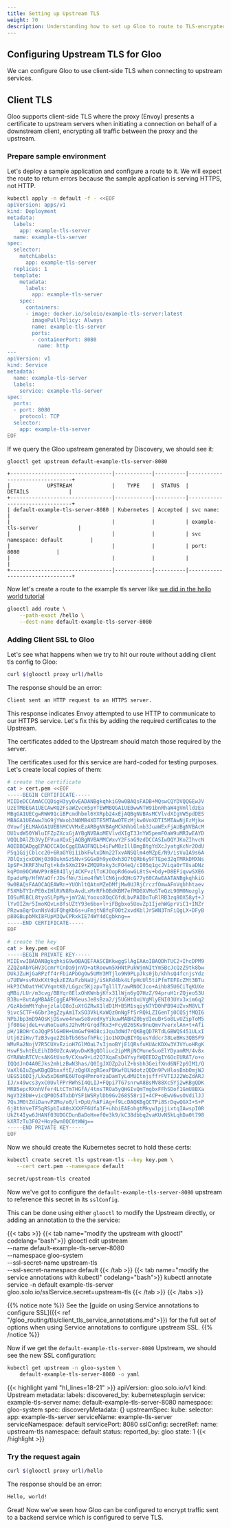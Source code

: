 ```yaml
---
title: Setting up Upstream TLS
weight: 70
description: Understanding how to set up Gloo to route to TLS-encrypted services
---
```


## Configuring Upstream TLS for Gloo

We can configure Gloo to use client-side TLS
when connecting to upstream services.

## Client TLS

Gloo supports client-side TLS where the proxy (Envoy) presents a certificate to upstream servers when initiating a connection on behalf of a downstream client, encrypting all traffic between the proxy and the upstream.

### Prepare sample environment

Let's deploy a sample application and configure a route to it. We will expect the route to return errors because the sample application is serving HTTPS, not HTTP.

```bash
kubectl apply -n default -f - <<EOF
apiVersion: apps/v1
kind: Deployment
metadata:
  labels:
    app: example-tls-server
  name: example-tls-server
spec:
  selector:
    matchLabels:
      app: example-tls-server
  replicas: 1
  template:
    metadata:
      labels:
        app: example-tls-server
    spec:
      containers:
      - image: docker.io/soloio/example-tls-server:latest
        imagePullPolicy: Always
        name: example-tls-server
        ports:
        - containerPort: 8080
          name: http
---
apiVersion: v1
kind: Service
metadata:
  name: example-tls-server
  labels:
    service: example-tls-server
spec:
  ports:
  - port: 8080
    protocol: TCP
  selector:
    app: example-tls-server
EOF
```

If we query the Gloo upstream generated by Discovery, we should see it:

```bash
glooctl get upstream default-example-tls-server-8080
```

```noop
+---------------------------------|------------|----------|--------------------------------+
|            UPSTREAM             |    TYPE    |  STATUS  |            DETAILS             |
+---------------------------------|------------|----------|--------------------------------+
| default-example-tls-server-8080 | Kubernetes | Accepted | svc name:                      |
|                                 |            |          | example-tls-server             |
|                                 |            |          | svc namespace: default         |
|                                 |            |          | port:          8080            |
|                                 |            |          |                                |
+---------------------------------|------------|----------|--------------------------------+
```

Now let's create a route to the example tls server like [we did in the hello world tutorial](../../../gloo_routing/hello_world/ )

```bash
glooctl add route \
    --path-exact /hello \
    --dest-name default-example-tls-server-8080
```

### Adding Client SSL to Gloo

Let's see what happens when we try to hit our route without adding client tls config to Gloo:


```bash
curl $(glooctl proxy url)/hello
```

The response should be an error:

```bash
Client sent an HTTP request to an HTTPS server.
```

This response indicates Envoy attempted to use HTTP to communicate to our HTTPS service. Let's fix this by adding the required certificates to the Upstream.

The certificates added to the Upstream should match those required by the server.

The certificates used for this service are hard-coded for testing purposes. Let's create local copies of them:

```bash
# create the certificate
cat > cert.pem <<EOF
-----BEGIN CERTIFICATE-----
MIIDeDCCAmACCQDigH3yyOvEADANBgkqhkiG9w0BAQsFADB+MQswCQYDVQQGEwJV
UzETMBEGA1UECAwKQ2FsaWZvcm5pYTEWMBQGA1UEBwwNTW91bnRhaW4gVmlldzEa
MBgGA1UECgwRWW91ciBPcmdhbml6YXRpb24xEjAQBgNVBAsMCVlvdXIgVW5pdDES
MBAGA1UEAwwJbG9jYWxob3N0MB4XDTE5MTAwOTEzMjkwOVoXDTI5MTAwNjEzMjkw
OVowfjELMAkGA1UEBhMCVVMxEzARBgNVBAgMCkNhbGlmb3JuaWExFjAUBgNVBAcM
DU1vdW50YWluIFZpZXcxGjAYBgNVBAoMEVlvdXIgT3JnYW5pemF0aW9uMRIwEAYD
VQQLDAlZb3VyIFVuaXQxEjAQBgNVBAMMCWxvY2FsaG9zdDCCASIwDQYJKoZIhvcN
AQEBBQADggEPADCCAQoCggEBAOFNQLb4iFwM8z1llBmgBtgYdXcJyatgKcNr2OdU
P5q1GijCblcc20+6RaOY0i1ibkFwlxDNn22TxvANSQlm4eMZpE/N9/isVuIA9s6A
7DlQxjcxOOWj0308ukmSzSNv+SGGxDh9yeOxh3O7tQRb6y9FTEpe32qTMRkDMXNs
1pSP+JKRF3huTgt+kdxSXm2I9+ZMQURxky3cFO4eQ/cI05q1gcJViqa0rT8saDNz
kqPOm9OCWWVP9rBE04Ilyj4CKFvzlToKJOopRd6owGL8tSv+bdy+D8EFiqvwSXE6
EpaduMp/HfWVaOfrJDsfNn/3imu4fWtlCN6jndQHcG77y60CAwEAATANBgkqhkiG
9w0BAQsFAAOCAQEAWRn+YUOhltQAtnMZeDMfjMw0UJRjCrczfOmwAFnVqbhhtaev
F5XMbTYInPE0xIHlRVN8RxAvdLxMrRFhOBdKBM7efMD0XVMo5TeQzL90M0Nozgly
IOSuMlBCL8tyoSLPpMy+jmY2ALYooxoXOqC6fdLbvPAIDoTuRlRB3zq8OX58yt+J
lYvOIZmr5ImoKQvLn8fsUZtY93e6bo+l+iFBgbxo5UovZp1IjehWGprViC1+INZr
PRzwa8qrDxnNsVdUFQhgKb6s+uFmjtN8fqF00t2xvdKblJr5WN3TnFiQgLX+DFyB
p80GBupbMkI8FUpM3QwCPRxkIE74WY4dCgbkng==
-----END CERTIFICATE-----
EOF
```

```bash
# create the key
cat > key.pem <<EOF
-----BEGIN PRIVATE KEY-----
MIIEvwIBADANBgkqhkiG9w0BAQEFAASCBKkwggSlAgEAAoIBAQDhTUC2+IhcDPM9
ZZQZoAbYGHV3CcmrYCnDa9jnVD+atRoowm5XHNtPukWjmNItYm5BcJcQzZ9tk8bw
DUkJZuHjGaRPzff4rFbiAPbOgOw5UMY3MTjlo9N9PLpJks0jb/khhsQ4fcnjsYdz
u7UEW+svRUxKXt9qkzEZAzFzbNaUj/iSkRd4bk4LfpHcUl5tiPfmTEFEcZMt3BTu
HkP3CNOatYHCVYqmtK0/LGgzc5KjzpvTglllT/awRNOCJco+Aihb85U6CiTqKUXe
qMBi/LUr/m3cvg/BBYqr8ElxOhKWnbjKfx31lWjn6yQ7HzZ/94pruH1rZQjeo53U
B3Bu+8utAgMBAAECggEAPH6eusJe8sBza2/j5UGHtOxUVgMlyENI03UYx3xim6q2
/GzAbdmMtYqhejzlalQ8oIuXtGZRwX1ldD1M+B5M1sqiyN7YD0hPB94UZvxM8VLT
9ivcSCTF+6Gbr3egZzyAm1TxSO3VkLKxWQz0nNgFfSrRQkLZIGenTj0CQSjfMQI6
NPbJbp3mD9AQsKjDSvwo4rwwSe8vedXyYikuwMABHZ0bydIeuB+So8LvUZipToM5
jf08GejdeL+vuNoCueRsJ2hvMrGrqdfKx3+FcyB26SKv9nuQmv7verxlAn+t+Afi
pH/1BOHrCoJQgP5lGH0H+UmGwf9HO8ciJqu3dWd7rQKBgQD7RTdLGBWQS451ULxI
Utj62iHv/TzB3vge2ZGbTb56SefhPkcj1o1NXDqBIYOpusYddcr38LeBHs3QBSF9
WMvRa2NojV7R5CUXvEzioH7GlMOaL7sIjmoBYjE1QRsfuKUAcKDXw3VJVYuoHRgK
HswFSvhtELEihID6UZcAvWpvDwKBgQDliuc2ipMRjNCMune5uoElYDyamRM/4v8x
GYRAWoRTCVcsAKGtUso9/CXsw9+Ld2Q7XqaEsD4YsyfWQEED2gIY6OcEURAT/o+o
IQQdJnO4A0EJks2mhLzBwN3has/Q0IgJXOZp2ulZ+bsbh3GeifXnd6NF2p9IM1/Q
VaXl6IuZgwKBgQDbxxftE/zQgHXzgRGexPBKwf8LNdotzQQDn9PvHlosBnbOmjWJ
UEG516DIj/Lkw5xD6mME6UToqHPmroYzaDamTyLdMUItnjsffrFVTIJ22WoZdARJ
IJ/x49wcs3yxC0UvlFPrRWhSI4QLIJ+FQpi7TG7snrwA8BsMV88Xc5Yj2wKBgQDK
MRB5epcRXnhVfer4LtCTm7HGfA/4tnsTROa5yQHGIvQmTmgbxFFhSDof1GmU8BXa
NgV328bW+vicQP0D54TxbDYSF1WSRylDb9Gv268S58riI+4CP+oEwV6wsOVdilJJ
7QsJM0tZdiDanvP2Mo/o0/l+DpU/hAFiAg+f9LcDAQKBgQCTPi8SrDqwQGXI+S+P
6j8thYveTF5qRSpbIxA0sXXXFF6Ufa3F+uhbiEAEohgtMkyw1pjjixtqIAwspI0R
UkZt4Iyw6JHANf03UDGCDunBaDoHxef0e3k9/kC38dbbq2vaKUvN5kLqhDa0t798
kXRTzTu3F02+HoyBwn0QC0tWWg==
-----END PRIVATE KEY-----
EOF
```

Now we should create the Kubernetes secret to hold these certs:

```bash
kubectl create secret tls upstream-tls --key key.pem \
   --cert cert.pem --namespace default
```

```bash
secret/upstream-tls created
```

Now we've got to configure the `default-example-tls-server-8080` upstream to reference this secret in its `sslConfig`.

This can be done using either `glooctl` to modify the Upstream directly, or adding an annotation to the the service:

{{< tabs >}}
{{< tab name="modify the upstream with glooctl" codelang="bash">}}
glooctl edit upstream \
    --name default-example-tls-server-8080 \
    --namespace gloo-system \
    --ssl-secret-name upstream-tls \
    --ssl-secret-namespace default
{{< /tab >}}
{{< tab name="modify the service annotations with kubectl" codelang="bash">}}
kubectl annotate service -n default example-tls-server gloo.solo.io/sslService.secret=upstream-tls
{{< /tab >}}
{{< /tabs >}}

{{% notice note %}}
See the [guide on using Service annotations to configure SSL]({{< ref "/gloo_routing/tls/client_tls_service_annotations.md">}}) for 
the full set of options when using Service annotations to configure upstream SSL.
{{% /notice %}}

Now if we get the `default-example-tls-server-8080` Upstream, we should see the new SSL configuration:

```bash
kubectl get upstream -n gloo-system \
    default-example-tls-server-8080 -o yaml
```

{{< highlight yaml "hl_lines=18-21" >}}
apiVersion: gloo.solo.io/v1
kind: Upstream
metadata:
  labels:
    discovered_by: kubernetesplugin
    service: example-tls-server
  name: default-example-tls-server-8080
  namespace: gloo-system
spec:
  discoveryMetadata: {}
  upstreamSpec:
    kube:
      selector:
        app: example-tls-server
      serviceName: example-tls-server
      serviceNamespace: default
      servicePort: 8080
    sslConfig:
      secretRef:
        name: upstream-tls
        namespace: default
status:
  reported_by: gloo
  state: 1
{{< /highlight >}}

### Try the request again


```bash
curl $(glooctl proxy url)/hello
```

The response should be an error:

```bash
Hello, world!
```

Great! Now we've seen how Gloo can be configured to encrypt traffic sent to a backend service which is configured to serve TLS.
